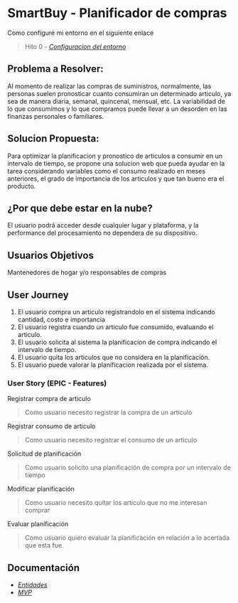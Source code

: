 # SmartBuy - Planificador de compras

Como configuré mi entorno en el siguiente enlace
> Hito 0 - *[Configuracion del entorno](https://github.com/saxtonv/cloud-computing/blob/main/docs/hito_0/configuracion.md)*

## Problema a Resolver: 
Al momento de realizar las compras de suministros, normalmente, las personas suelen pronosticar cuanto consumiran un determinado articulo, ya sea de manera diaria, semanal, quincenal, mensual, etc. La variabilidad de lo que consumimos y lo que compramos puede llevar a un desorden en las finanzas personales o familiares. 

## Solucion Propuesta:
Para optimizar la planificacion y pronostico de articulos a consumir en un intervalo de tiempo, se propone una solucion web que pueda ayudar en la tarea considerando variables como el consumo realizado en meses anteriores, el grado de importancia de los articulos y que tan bueno era el producto.

## ¿Por que debe estar en la nube?
El usuario podrá acceder desde cualquier lugar y plataforma, y la performance del procesamiento no dependera de su dispositivo.

## Usuarios Objetivos
Mantenedores de hogar y/o responsables de compras

## User Journey
1. El usuario compra un articulo registrandolo en el sistema indicando cantidad, costo e importancia
2. El usuario registra cuando un articulo fue consumido, evaluando el articulo.
3. El usuario solicita al sistema la planificacion de compra indicando el intervalo de tiempo.
4. El usuario quita los articulos que no considera en la planificación.
5. El usuario puede valorar la planificacion realizada por el sistema.

### User Story (EPIC - Features)
Registrar compra de articulo
> Como usuario necesito registrar la compra de un articulo

Registrar consumo de articulo
> Como usuario necesito registrar el consumo de un articulo

Solicitud de planificación
> Como usuario solicito una planificación de compra por un intervalo de tiempo

Modificar planificación
> Como usuario necesito quitar los articulo que no me interesan comprar

Evaluar planificación
> Como usuario quiero evaluar la planificación en relación a lo acertada que esta fue.

## Documentación
- *[Entidades](https://github.com/saxtonv/cloud-computing/blob/main/docs/hito_1/entidades.md)*
- *[MVP](https://github.com/saxtonv/cloud-computing/blob/main/docs/hito_1/mvp.md)*